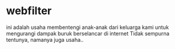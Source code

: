 # webfilter
ini adalah usaha membentengi anak-anak dari keluarga kami untuk mengurangi dampak buruk berselancar di internet
Tidak sempurna tentunya, namanya juga usaha..
